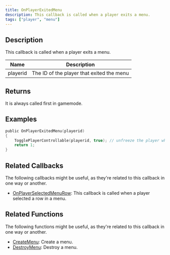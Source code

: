 ```yaml
---
title: OnPlayerExitedMenu
description: This callback is called when a player exits a menu.
tags: ["player", "menu"]
---
```


## Description

This callback is called when a player exits a menu.

| Name     | Description                               |
| -------- | ----------------------------------------- |
| playerid | The ID of the player that exited the menu |

## Returns

It is always called first in gamemode.

## Examples

```c
public OnPlayerExitedMenu(playerid)
{
    TogglePlayerControllable(playerid, true); // unfreeze the player when they exit a menu
    return 1;
}
```

## Related Callbacks

The following callbacks might be useful, as they're related to this callback in one way or another.

- [OnPlayerSelectedMenuRow](OnPlayerSelectedMenuRow): This callback is called when a player selected a row in a menu.

## Related Functions

The following functions might be useful, as they're related to this callback in one way or another.

- [CreateMenu](../functions/CreateMenu): Create a menu.
- [DestroyMenu](../functions/DestroyMenu): Destroy a menu.
